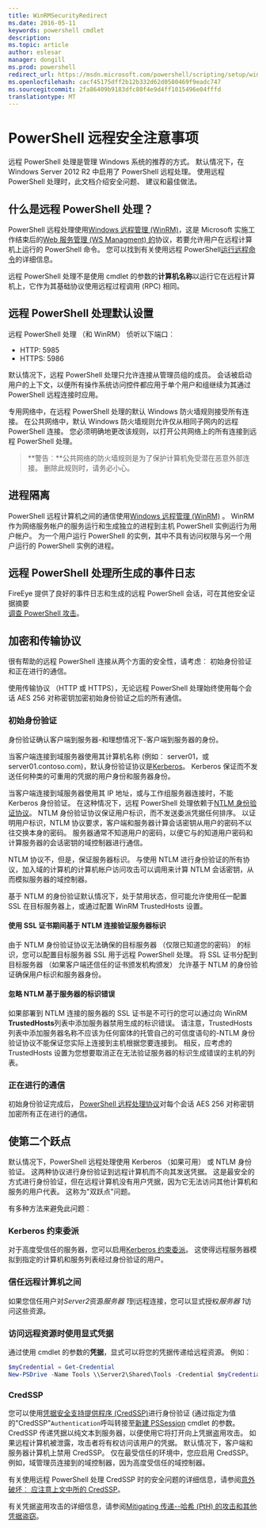 ```yaml
---
title: WinRMSecurityRedirect
ms.date: 2016-05-11
keywords: powershell cmdlet
description: 
ms.topic: article
author: eslesar
manager: dongill
ms.prod: powershell
redirect_url: https://msdn.microsoft.com/powershell/scripting/setup/winrmsecurity
ms.openlocfilehash: cacf45175dff2b12b332d62d0580469f9eadc747
ms.sourcegitcommit: 2fa86409b9183dfc80f4e9d4ff1015496e04fffd
translationtype: MT
---
```

# PowerShell 远程安全注意事项

远程 PowerShell 处理是管理 Windows 系统的推荐的方式。 默认情况下，在 Windows Server 2012 R2 中启用了 PowerShell 远程处理。 使用远程 PowerShell 处理时，此文档介绍安全问题、 建议和最佳做法。

## 什么是远程 PowerShell 处理？

PowerShell 远程处理使用[Windows 远程管理 (WinRM)](https://msdn.microsoft.com/en-us/library/windows/desktop/aa384426.aspx)，这是 Microsoft 实施工作结束后的[Web 服务管理 (WS Managment) 的](http://www.dmtf.org/sites/default/files/standards/documents/DSP0226_1.2.0.pdf)协议，若要允许用户在远程计算机上运行的 PowerShell 命令。 您可以找到有关使用远程 PowerShell[运行远程命令](https://technet.microsoft.com/en-us/library/dd819505.aspx)的详细信息。

远程 PowerShell 处理不是使用 cmdlet 的参数的**计算机名称**以运行它在远程计算机上，它作为其基础协议使用远程过程调用 (RPC) 相同。

##  远程 PowerShell 处理默认设置

远程 PowerShell 处理 （和 WinRM） 侦听以下端口︰

- HTTP: 5985
- HTTPS: 5986

默认情况下，远程 PowerShell 处理只允许连接从管理员组的成员。 会话被启动用户的上下文，以便所有操作系统访问控件都应用于单个用户和组继续为其通过 PowerShell 远程连接时应用。

专用网络中，在远程 PowerShell 处理的默认 Windows 防火墙规则接受所有连接。 在公共网络中，默认 Windows 防火墙规则允许仅从相同子网内的远程 PowerShell 连接。 您必须明确地更改该规则，以打开公共网络上的所有连接到远程 PowerShell 处理。

>**警告︰**公共网络的防火墙规则是为了保护计算机免受潜在恶意外部连接。 删除此规则时，请务必小心。

## 进程隔离

PowerShell 远程计算机之间的通信使用[Windows 远程管理 (WinRM)](https://msdn.microsoft.com/en-us/library/windows/desktop/aa384426) 。 WinRM 作为网络服务帐户的服务运行和生成独立的进程到主机 PowerShell 实例运行为用户帐户。 为一个用户运行 PowerShell 的实例，其中不具有访问权限与另一个用户运行的 PowerShell 实例的进程。

## 远程 PowerShell 处理所生成的事件日志

FireEye 提供了良好的事件日志和生成的远程 PowerShell 会话，可在其他安全证据摘要  
[调查 PowerShell 攻击](https://www.fireeye.com/content/dam/fireeye-www/global/en/solutions/pdfs/wp-lazanciyan-investigating-powershell-attacks.pdf)。

## 加密和传输协议

很有帮助的远程 PowerShell 连接从两个方面的安全性，请考虑︰ 初始身份验证和正在进行的通信。 

使用传输协议 （HTTP 或 HTTPS），无论远程 PowerShell 处理始终使用每个会话 AES 256 对称密钥加密初始身份验证之后的所有通信。
    
### 初始身份验证

身份验证确认客户端到服务器-和理想情况下-客户端到服务器的身份。
    
当客户端连接到域服务器使用其计算机名称 (例如︰ server01，或 server01.contoso.com)，默认身份验证协议是[Kerberos](https://msdn.microsoft.com/en-us/library/windows/desktop/aa378747.aspx)。
Kerberos 保证而不发送任何种类的可重用的凭据的用户身份和服务器身份。

当客户端连接到域服务器使用其 IP 地址，或与工作组服务器连接时，不能 Kerberos 身份验证。 在这种情况下，远程 PowerShell 处理依赖于[NTLM 身份验证协议](https://msdn.microsoft.com/en-us/library/windows/desktop/aa378749.aspx)。 NTLM 身份验证协议保证用户标识，而不发送委派凭据任何排序。 以证明用户标识，NTLM 协议要求，客户端和服务器计算会话密钥从用户的密码不以往交换本身的密码。 服务器通常不知道用户的密码，以便它与的知道用户密码和计算服务器的会话密钥的域控制器进行通信。 
      
NTLM 协议不，但是，保证服务器标识。 与使用 NTLM 进行身份验证的所有协议，加入域的计算机的计算机帐户访问攻击可以调用来计算 NTLM 会话密钥，从而模拟服务器的域控制器。

基于 NTLM 的身份验证默认情况下，处于禁用状态，但可能允许使用任一配置 SSL 在目标服务器上，或通过配置 WinRM TrustedHosts 设置。
    
#### 使用 SSL 证书期间基于 NTLM 连接验证服务器标识

由于 NTLM 身份验证协议无法确保的目标服务器 （仅限已知道您的密码） 的标识，您可以配置目标服务器 SSL 用于远程 PowerShell 处理。 将 SSL 证书分配到目标服务器 （如果客户端还信任的证书颁发机构颁发） 允许基于 NTLM 的身份验证确保用户标识和服务器身份。
    
#### 忽略 NTLM 基于服务器的标识错误
      
如果部署到 NTLM 连接的服务器的 SSL 证书是不可行的您可以通过向 WinRM **TrustedHosts**列表中添加服务器禁用生成的标识错误。 请注意，TrustedHosts 列表中添加服务器名称不应该为任何窗体的托管自己的可信度语句的-NTLM 身份验证协议不能保证您实际上连接到主机根据您要连接到。
相反，应考虑的 TrustedHosts 设置为您想要取消正在无法验证服务器的标识生成错误的主机的列表。
    
    
### 正在进行的通信

初始身份验证完成后， [PowerShell 远程处理协议](https://msdn.microsoft.com/en-us/library/dd357801.aspx)对每个会话 AES 256 对称密钥加密所有正在进行的通信。  


## 使第二个跃点

默认情况下，PowerShell 远程处理使用 Kerberos （如果可用） 或 NTLM 身份验证。 这两种协议进行身份验证到远程计算机而不向其发送凭据。
这是最安全的方式进行身份验证，但在远程计算机没有用户凭据，因为它无法访问其他计算机和服务的用户代表。 这称为"双跃点"问题。

有多种方法来避免此问题︰

### Kerberos 约束委派

对于高度受信任的服务器，您可以启用[Kerberos 约束委派](https://technet.microsoft.com/en-us/library/cc995228.aspx)。 这使得远程服务器模拟到指定的计算机和服务列表经过身份验证的用户。

### 信任远程计算机之间

如果您信任用户对*Server2*资源*服务器 1*到远程连接，您可以显式授权*服务器 1*访问这些资源。

### 访问远程资源时使用显式凭据

通过使用 cmdlet 的参数的**凭据**，显式可以将您的凭据传递给远程资源。 例如︰

```powershell
$myCredential = Get-Credential
New-PSDrive -Name Tools \\Server2\Shared\Tools -Credential $myCredential 
```

### CredSSP

您可以使用[凭据安全支持提供程序 (CredSSP)](https://msdn.microsoft.com/en-us/library/windows/desktop/bb931352.aspx)进行身份验证 (通过指定为值的"CredSSP"`Authentication`呼叫转接至[新建 PSSession](https://technet.microsoft.com/en-us/library/hh849717.aspx) cmdlet 的参数。 CredSSP 传递凭据以纯文本到服务器，以便使用它将打开向上凭据盗用攻击。 如果远程计算机被泄露，攻击者将有权访问该用户的凭据。 默认情况下，客户端和服务器计算机上禁用 CredSSP。 仅在最受信任的环境中，您应启用 CredSSP。 例如，域管理员连接到的域控制器，因为高度受信任的域控制器。

有关使用远程 PowerShell 处理 CredSSP 时的安全问题的详细信息，请参阅[意外破坏︰ 应注意上文中所的 CredSSP](http://www.powershellmagazine.com/2014/03/06/accidental-sabotage-beware-of-credssp)。

有关凭据盗用攻击的详细信息，请参阅[Mitigating 传递--哈希 (PtH) 的攻击和其他凭据盗窃](https://www.microsoft.com/en-us/download/details.aspx?id=36036)。








